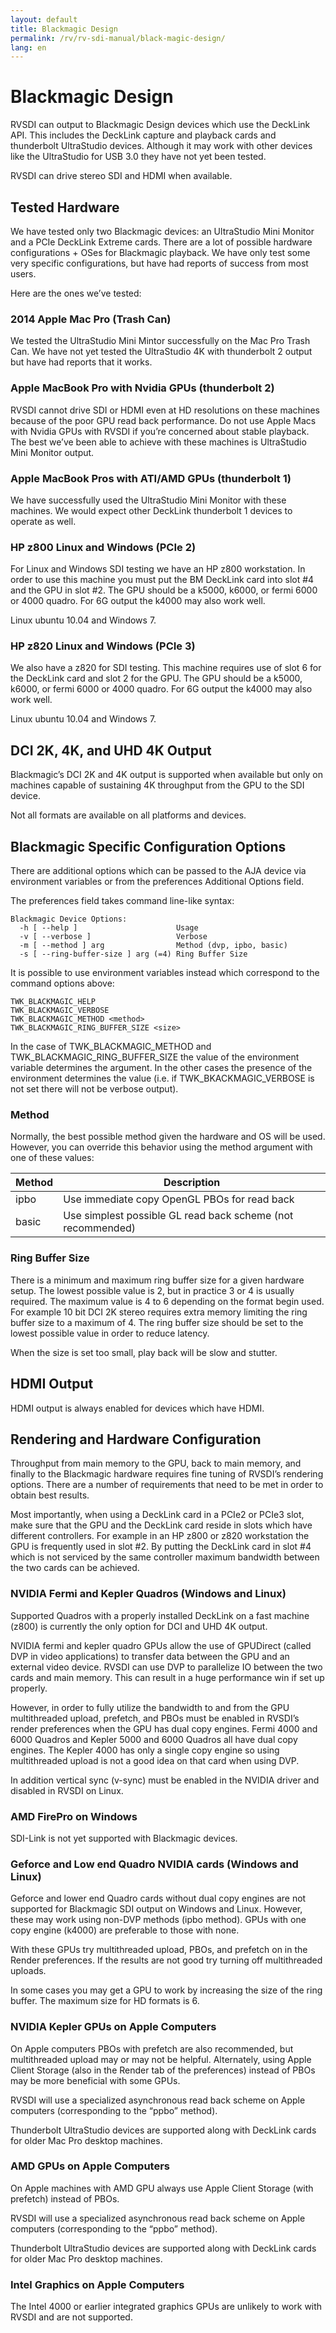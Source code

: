 ```yaml
---
layout: default
title: Blackmagic Design
permalink: /rv/rv-sdi-manual/black-magic-design/
lang: en
---
```


# Blackmagic Design

RVSDI can output to Blackmagic Design devices which use the DeckLink API. This includes the DeckLink capture and playback cards and thunderbolt UltraStudio devices. Although it may work with other devices like the UltraStudio for USB 3.0 they have not yet been tested.

RVSDI can drive stereo SDI and HDMI when available.

## Tested Hardware

We have tested only two Blackmagic devices: an UltraStudio Mini Monitor and a PCIe DeckLink Extreme cards. There are a lot of possible hardware configurations + OSes for Blackmagic playback. We have only test some very specific configurations, but have had reports of success from most users.

Here are the ones we’ve tested:

### 2014 Apple Mac Pro (Trash Can)

We tested the UltraStudio Mini Mintor successfully on the Mac Pro Trash Can. We have not yet tested the UltraStudio 4K with thunderbolt 2 output but have had reports that it works.

### Apple MacBook Pro with Nvidia GPUs (thunderbolt 2)

RVSDI cannot drive SDI or HDMI even at HD resolutions on these machines because of the poor GPU read back performance. Do not use Apple Macs with Nvidia GPUs with RVSDI if you’re concerned about stable playback. The best we’ve been able to achieve with these machines is UltraStudio Mini Monitor output.

### Apple MacBook Pros with ATI/AMD GPUs (thunderbolt 1)

We have successfully used the UltraStudio Mini Monitor with these machines. We would expect other DeckLink thunderbolt 1 devices to operate as well.

### HP z800 Linux and Windows (PCIe 2)

For Linux and Windows SDI testing we have an HP z800 workstation. In order to use this machine you must put the BM DeckLink card into slot &#35;4 and the GPU in slot &#35;2. The GPU should be a k5000, k6000, or fermi 6000 or 4000 quadro. For 6G output the k4000 may also work well.

Linux ubuntu 10.04 and Windows 7.

### HP z820 Linux and Windows (PCIe 3)

We also have a z820 for SDI testing. This machine requires use of slot 6 for the DeckLink card and slot 2 for the GPU. The GPU should be a k5000, k6000, or fermi 6000 or 4000 quadro. For 6G output the k4000 may also work well.

Linux ubuntu 10.04 and Windows 7.

## DCI 2K, 4K, and UHD 4K Output

Blackmagic’s DCI 2K and 4K output is supported when available but only on machines capable of sustaining 4K throughput from the GPU to the SDI device.

Not all formats are available on all platforms and devices.

## Blackmagic Specific Configuration Options

There are additional options which can be passed to the AJA device via environment variables or from the preferences Additional Options field.

The preferences field takes command line-like syntax:

```
Blackmagic Device Options:
  -h [ --help ]                      Usage
  -v [ --verbose ]                   Verbose
  -m [ --method ] arg                Method (dvp, ipbo, basic)
  -s [ --ring-buffer-size ] arg (=4) Ring Buffer Size
```

It is possible to use environment variables instead which correspond to the command options above:

```
TWK_BLACKMAGIC_HELP
TWK_BLACKMAGIC_VERBOSE
TWK_BLACKMAGIC_METHOD <method>
TWK_BLACKMAGIC_RING_BUFFER_SIZE <size>
```

In the case of TWK_BLACKMAGIC_METHOD and TWK_BLACKMAGIC_RING_BUFFER_SIZE the value of the environment variable determines the argument. In the other cases the presence of the environment determines the value (i.e. if TWK_BKACKMAGIC_VERBOSE is not set there will not be verbose output).

### Method

Normally, the best possible method given the hardware and OS will be used. However, you can override this behavior using the method argument with one of these values:

| Method | Description |
|-|-|
| ipbo | Use immediate copy OpenGL PBOs for read back |
| basic | Use simplest possible GL read back scheme (not recommended) |

### Ring Buffer Size

There is a minimum and maximum ring buffer size for a given hardware setup. The lowest possible value is 2, but in practice 3 or 4 is usually required. The maximum value is 4 to 6 depending on the format begin used. For example 10 bit DCI 2K stereo requires extra memory limiting the ring buffer size to a maximum of 4. The ring buffer size should be set to the lowest possible value in order to reduce latency.

When the size is set too small, play back will be slow and stutter.

## HDMI Output

HDMI output is always enabled for devices which have HDMI.

## Rendering and Hardware Configuration

Throughput from main memory to the GPU, back to main memory, and finally to the Blackmagic hardware requires fine tuning of RVSDI’s rendering options. There are a number of requirements that need to be met in order to obtain best results.

Most importantly, when using a DeckLink card in a PCIe2 or PCIe3 slot, make sure that the GPU and the DeckLink card reside in slots which have different controllers. For example in an HP z800 or z820 workstation the GPU is frequently used in slot #2\. By putting the DeckLink card in slot &#35;4 which is not serviced by the same controller maximum bandwidth between the two cards can be achieved.

### NVIDIA Fermi and Kepler Quadros (Windows and Linux)

Supported Quadros with a properly installed DeckLink on a fast machine (z800) is currently the only option for DCI and UHD 4K output.

NVIDIA fermi and kepler quadro GPUs allow the use of GPUDirect (called DVP in video applications) to transfer data between the GPU and an external video device. RVSDI can use DVP to parallelize IO between the two cards and main memory. This can result in a huge performance win if set up properly.

However, in order to fully utilize the bandwidth to and from the GPU multithreaded upload, prefetch, and PBOs must be enabled in RVSDI’s render preferences when the GPU has dual copy engines. Fermi 4000 and 6000 Quadros and Kepler 5000 and 6000 Quadros all have dual copy engines. The Kepler 4000 has only a single copy engine so using multithreaded upload is not a good idea on that card when using DVP.

In addition vertical sync (v-sync) must be enabled in the NVIDIA driver and disabled in RVSDI on Linux.

### AMD FirePro on Windows

SDI-Link is not yet supported with Blackmagic devices.

### Geforce and Low end Quadro NVIDIA cards (Windows and Linux)

Geforce and lower end Quadro cards without dual copy engines are not supported for Blackmagic SDI output on Windows and Linux. However, these may work using non-DVP methods (ipbo method). GPUs with one copy engine (k4000) are preferable to those with none.

With these GPUs try multithreaded upload, PBOs, and prefetch on in the Render preferences. If the results are not good try turning off multithreaded uploads.

In some cases you may get a GPU to work by increasing the size of the ring buffer. The maximum size for HD formats is 6.

### NVIDIA Kepler GPUs on Apple Computers

On Apple computers PBOs with prefetch are also recommended, but multithreaded upload may or may not be helpful. Alternately, using Apple Client Storage (also in the Render tab of the preferences) instead of PBOs may be more beneficial with some GPUs.

RVSDI will use a specialized asynchronous read back scheme on Apple computers (corresponding to the “ppbo” method).

Thunderbolt UltraStudio devices are supported along with DeckLink cards for older Mac Pro desktop machines.

### AMD GPUs on Apple Computers

On Apple machines with AMD GPU always use Apple Client Storage (with prefetch) instead of PBOs.

RVSDI will use a specialized asynchronous read back scheme on Apple computers (corresponding to the “ppbo” method).

Thunderbolt UltraStudio devices are supported along with DeckLink cards for older Mac Pro desktop machines.

### Intel Graphics on Apple Computers

The Intel 4000 or earlier integrated graphics GPUs are unlikely to work with RVSDI and are not supported.
